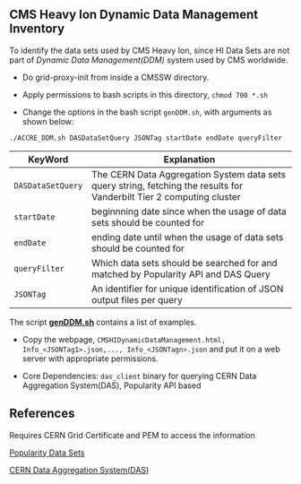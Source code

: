 ## CMS Heavy Ion Dynamic Data Management Inventory

To identify the data sets used by CMS Heavy Ion, since HI Data Sets are not part of *Dynamic Data Management(DDM)* system used by CMS worldwide.

* Do grid-proxy-init from inside a CMSSW directory.

* Apply permissions to bash scripts in this directory, `chmod 700 *.sh`

* Change the options in the bash script `genDDM.sh`, with arguments as shown below:

```./ACCRE_DDM.sh DASDataSetQuery JSONTag startDate endDate queryFilter```

| KeyWord | Explanation |
| ---- | ---- |
| `DASDataSetQuery`| The CERN Data Aggregation System data sets query string, fetching the results for Vanderbilt Tier 2 computing cluster |
| `startDate`| beginnning date since when the usage of data sets should be counted for |
| `endDate`| ending date until when the usage of data sets should be counted for |
| `queryFilter`| Which data sets should be searched for and matched by Popularity API and DAS Query |
| `JSONTag` | An identifier for unique identification of JSON output files per query |

The script [**genDDM.sh**](https://gitlab.com/KodeQuantum/BashScripts/blob/Scripts/CMSHIDDM/genDDM.sh) contains a list of examples. 

* Copy the webpage, `CMSHIDynamicDataManagement.html, Info_<JSONTag1>.json,..., Info_<JSONTagn>.json` and put it on a web server with appropriate permissions.

* Core Dependencies: `das_client` binary for querying CERN Data Aggregation System(DAS), Popularity API based


## References
Requires CERN Grid Certificate and PEM to access the information

[Popularity Data Sets](https://twiki.cern.ch/twiki/bin/view/Main/DataPopularity)

[CERN Data Aggregation System(DAS)](https://cmsweb.cern.ch/das/)

